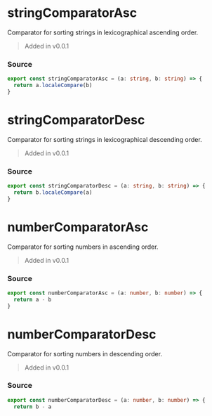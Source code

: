 # stringComparatorAsc
      
Comparator for sorting strings in lexicographical ascending order.

> Added in v0.0.1



### Source

```typescript
export const stringComparatorAsc = (a: string, b: string) => {
  return a.localeCompare(b)
}


```
# stringComparatorDesc
      
Comparator for sorting strings in lexicographical descending order.

> Added in v0.0.1



### Source

```typescript
export const stringComparatorDesc = (a: string, b: string) => {
  return b.localeCompare(a)
}


```
# numberComparatorAsc
      
Comparator for sorting numbers in ascending order.

> Added in v0.0.1



### Source

```typescript
export const numberComparatorAsc = (a: number, b: number) => {
  return a - b
}


```
# numberComparatorDesc
      
Comparator for sorting numbers in descending order.

> Added in v0.0.1



### Source

```typescript
export const numberComparatorDesc = (a: number, b: number) => {
  return b - a

```